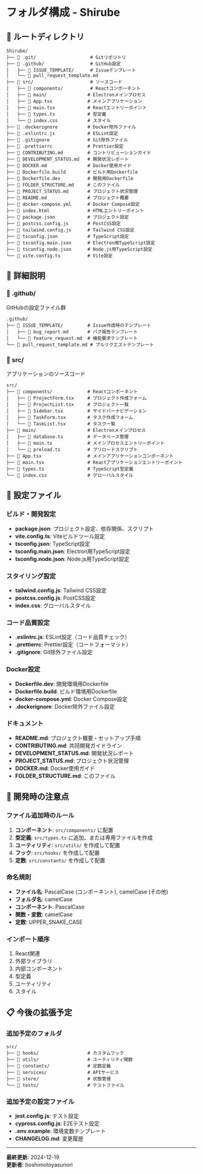 # フォルダ構成 - Shirube

## 📁 ルートディレクトリ

```
Shirube/
├── 📁 .git/                    # Gitリポジトリ
├── 📁 .github/                 # GitHub設定
│   ├── 📁 ISSUE_TEMPLATE/      # Issueテンプレート
│   └── 📄 pull_request_template.md
├── 📁 src/                     # ソースコード
│   ├── 📁 components/          # Reactコンポーネント
│   ├── 📁 main/               # Electronメインプロセス
│   ├── 📄 App.tsx             # メインアプリケーション
│   ├── 📄 main.tsx            # Reactエントリーポイント
│   ├── 📄 types.ts            # 型定義
│   └── 📄 index.css           # スタイル
├── 📄 .dockerignore           # Docker除外ファイル
├── 📄 .eslintrc.js            # ESLint設定
├── 📄 .gitignore              # Git除外ファイル
├── 📄 .prettierrc             # Prettier設定
├── 📄 CONTRIBUTING.md         # コントリビューションガイド
├── 📄 DEVELOPMENT_STATUS.md   # 開発状況レポート
├── 📄 DOCKER.md               # Docker使用ガイド
├── 📄 Dockerfile.build        # ビルド用Dockerfile
├── 📄 Dockerfile.dev          # 開発用Dockerfile
├── 📄 FOLDER_STRUCTURE.md     # このファイル
├── 📄 PROJECT_STATUS.md       # プロジェクト状況管理
├── 📄 README.md               # プロジェクト概要
├── 📄 docker-compose.yml      # Docker Compose設定
├── 📄 index.html              # HTMLエントリーポイント
├── 📄 package.json            # プロジェクト設定
├── 📄 postcss.config.js       # PostCSS設定
├── 📄 tailwind.config.js      # Tailwind CSS設定
├── 📄 tsconfig.json           # TypeScript設定
├── 📄 tsconfig.main.json      # Electron用TypeScript設定
├── 📄 tsconfig.node.json      # Node.js用TypeScript設定
└── 📄 vite.config.ts          # Vite設定
```

## 📁 詳細説明

### 📁 .github/
GitHubの設定ファイル群

```
.github/
├── 📁 ISSUE_TEMPLATE/         # Issue作成時のテンプレート
│   ├── 📄 bug_report.md       # バグ報告テンプレート
│   └── 📄 feature_request.md  # 機能要求テンプレート
└── 📄 pull_request_template.md # プルリクエストテンプレート
```

### 📁 src/
アプリケーションのソースコード

```
src/
├── 📁 components/             # Reactコンポーネント
│   ├── 📄 ProjectForm.tsx     # プロジェクト作成フォーム
│   ├── 📄 ProjectList.tsx     # プロジェクト一覧
│   ├── 📄 Sidebar.tsx         # サイドバーナビゲーション
│   ├── 📄 TaskForm.tsx        # タスク作成フォーム
│   └── 📄 TaskList.tsx        # タスク一覧
├── 📁 main/                   # Electronメインプロセス
│   ├── 📄 database.ts         # データベース管理
│   ├── 📄 main.ts             # メインプロセスエントリーポイント
│   └── 📄 preload.ts          # プリロードスクリプト
├── 📄 App.tsx                 # メインアプリケーションコンポーネント
├── 📄 main.tsx                # Reactアプリケーションエントリーポイント
├── 📄 types.ts                # TypeScript型定義
└── 📄 index.css               # グローバルスタイル
```

## 📄 設定ファイル

### ビルド・開発設定
- **package.json**: プロジェクト設定、依存関係、スクリプト
- **vite.config.ts**: Viteビルドツール設定
- **tsconfig.json**: TypeScript設定
- **tsconfig.main.json**: Electron用TypeScript設定
- **tsconfig.node.json**: Node.js用TypeScript設定

### スタイリング設定
- **tailwind.config.js**: Tailwind CSS設定
- **postcss.config.js**: PostCSS設定
- **index.css**: グローバルスタイル

### コード品質設定
- **.eslintrc.js**: ESLint設定（コード品質チェック）
- **.prettierrc**: Prettier設定（コードフォーマット）
- **.gitignore**: Git除外ファイル設定

### Docker設定
- **Dockerfile.dev**: 開発環境用Dockerfile
- **Dockerfile.build**: ビルド環境用Dockerfile
- **docker-compose.yml**: Docker Compose設定
- **.dockerignore**: Docker除外ファイル設定

### ドキュメント
- **README.md**: プロジェクト概要・セットアップ手順
- **CONTRIBUTING.md**: 共同開発ガイドライン
- **DEVELOPMENT_STATUS.md**: 開発状況レポート
- **PROJECT_STATUS.md**: プロジェクト状況管理
- **DOCKER.md**: Docker使用ガイド
- **FOLDER_STRUCTURE.md**: このファイル

## 🔧 開発時の注意点

### ファイル追加時のルール
1. **コンポーネント**: `src/components/` に配置
2. **型定義**: `src/types.ts` に追加、または専用ファイルを作成
3. **ユーティリティ**: `src/utils/` を作成して配置
4. **フック**: `src/hooks/` を作成して配置
5. **定数**: `src/constants/` を作成して配置

### 命名規則
- **ファイル名**: PascalCase (コンポーネント), camelCase (その他)
- **フォルダ名**: camelCase
- **コンポーネント**: PascalCase
- **関数・変数**: camelCase
- **定数**: UPPER_SNAKE_CASE

### インポート順序
1. React関連
2. 外部ライブラリ
3. 内部コンポーネント
4. 型定義
5. ユーティリティ
6. スタイル

## 📋 今後の拡張予定

### 追加予定のフォルダ
```
src/
├── 📁 hooks/                  # カスタムフック
├── 📁 utils/                  # ユーティリティ関数
├── 📁 constants/              # 定数定義
├── 📁 services/               # APIサービス
├── 📁 store/                  # 状態管理
└── 📁 tests/                  # テストファイル
```

### 追加予定の設定ファイル
- **jest.config.js**: テスト設定
- **cypress.config.js**: E2Eテスト設定
- **.env.example**: 環境変数テンプレート
- **CHANGELOG.md**: 変更履歴

---

**最終更新**: 2024-12-19  
**更新者**: hoshimotoyasunori 